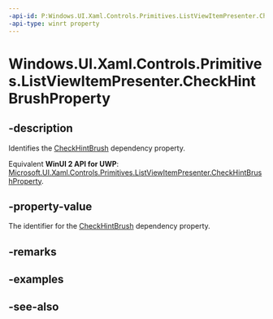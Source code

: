 ```yaml
---
-api-id: P:Windows.UI.Xaml.Controls.Primitives.ListViewItemPresenter.CheckHintBrushProperty
-api-type: winrt property
---
```


<!-- Property syntax
public Windows.UI.Xaml.DependencyProperty CheckHintBrushProperty { get; }
-->

# Windows.UI.Xaml.Controls.Primitives.ListViewItemPresenter.CheckHintBrushProperty

## -description
Identifies the [CheckHintBrush](listviewitempresenter_checkhintbrush.md) dependency property.

Equivalent **WinUI 2 API for UWP**: [Microsoft.UI.Xaml.Controls.Primitives.ListViewItemPresenter.CheckHintBrushProperty](/windows/winui/api/microsoft.ui.xaml.controls.primitives.listviewitempresenter.checkhintbrushproperty).

## -property-value
The identifier for the [CheckHintBrush](listviewitempresenter_checkhintbrush.md) dependency property.

## -remarks

## -examples

## -see-also
